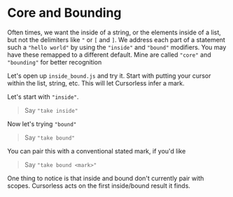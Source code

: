 # Core and Bounding

Often times, we want the inside of a string, or the elements inside of a list, but not the delimiters like `"` or `[` and `]`. We address each part of a statement such a `"hello world"` by using the `"inside"` and `"bound"` modifiers. You may have these remapped to a different default. Mine are called `"core"` and `"bounding"` for better recognition

Let's open up `inside_bound.js` and try it. Start with putting your cursor within the list, string, etc. This will let Cursorless infer a mark.

Let's start with `"inside"`.

> Say `"take inside"`

Now let's trying `"bound"`

> Say `"take bound"`

You can pair this with a conventional stated mark, if you'd like

> Say `"take bound <mark>"`

One thing to notice is that inside and bound don't currently pair with scopes. Cursorless acts on the first inside/bound result it finds.

